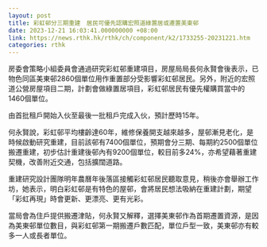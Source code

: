 ```yaml
---
layout: post
title: 彩虹邨分三期重建　居民可優先認購宏照道綠置居或遷置美東邨
date: 2023-12-21 16:03:41.000000000 +08:00
link: https://news.rthk.hk/rthk/ch/component/k2/1733255-20231221.htm
categories: rthk
---
```


房委會策略小組委員會通過研究彩虹邨重建項目，房屋局局長何永賢會後表示，已物色同區美東邨2860個單位用作重置部分受影響彩虹邨居民。另外，附近的宏照道公營房屋項目二期，計劃會做綠置居項目，彩虹邨居民有優先權購買當中的1460個單位。

由首批租戶開始入伙至最後一批租戶完成入伙，預計歷時15年。

何永賢說，彩虹邨平均樓齡達60年，維修保養開支越來越多，屋邨漸見老化，是時候啟動研究重建，目前該邨有7400個單位，預期會分三期、每期約2500個單位搬遷重建，初步估計重建後邨內有9200個單位，較目前多24%，亦希望藉著重建契機，改善附近交通，包括擴闊道路。

重建研究設計團隊明年農曆年後落區接觸彩虹邨居民聽取意見，稍後亦會舉辦工作坊，她表示，明白彩虹邨是有特色的屋邨，會將居民想法吸納在重建計劃，期望「彩虹再現」時會更新、更漂亮、更有光彩。

當局會為住戶提供搬遷津貼，何永賢又解釋，選擇美東邨作為首期遷置資源，是因為美東邨單位數目，與彩虹邨第一期搬遷戶數匹配，單位戶型一致，美東邨亦有較多一人或長者單位。
